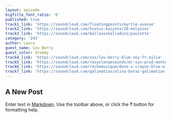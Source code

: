 ```yaml
---
layout: episode
bigTitle_font_ratio: '6'
published: true
track1_link: 'https://soundcloud.com/floatingpoints/myrtle-avenue'
track2_link: 'https://soundcloud.com/hiatus-kaiyote/20-molasses'
track3_link: 'https://soundcloud.com/ballasesballadins/paulette'
category: '243'
author: Laura
guest_name: Lou Berry
guest_color: dreamy
track4_link: 'https://soundcloud.com/xxx/lou-berry-blue-sky-ft-eylia'
track5_link: 'https://soundcloud.com/ravynlenaesounds/mr-sun-prod-monte-booker'
track6_link: 'https://soundcloud.com/rochemusique/dune-x-crayon-blue-window-1'
track7_link: 'https://soundcloud.com/galimatias/alina-baraz-galimatias-make'
---
```

## A New Post

Enter text in [Markdown](http://daringfireball.net/projects/markdown/). Use the toolbar above, or click the **?** button for formatting help.
